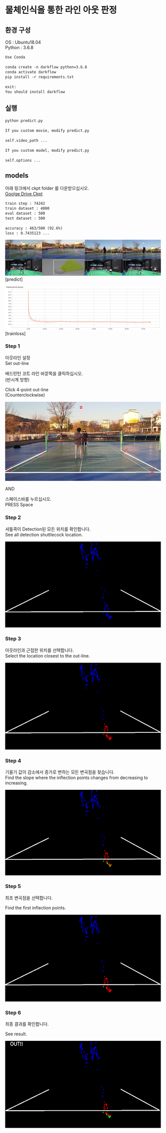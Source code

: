 # 물체인식을 통한 라인 아웃 판정

## 환경 구성 

OS : Ubuntu18.04  
Python : 3.6.8  

    Use Conda
    
    conda create -n darkflow python=3.6.8
    conda activate darkflow
    pip install -r requirements.txt

    exit:
    You should install darkflow


## 실행 

    python predict.py

    If you custom movie, modify predict.py 
    
    self.video_path ...
    
    If you custom model, modify predict.py
    
    self.options ...

## models

아래 링크에서 ckpt folder 를 다운받으십시오.  
[Goolge Drive Ckpt](https://drive.google.com/drive/folders/1na0qk9LLN-4bzys3KanZVPkzzl8Vk0xL?usp=sharing)

    train step : 74242
    train dataset : 4000
    eval dataset : 500
    test dataset : 500

    accuracy : 463/500 (92.6%)
    loss : 0.7435123 ...


    


![accuracy](./readme/accuracy.png)
[predict]

![trainloss](./readme/loss.png)
[trainloss]

### Step 1

아웃라인 설정  
Set out-line  

배드민턴 코트 라인 바깥쪽을 클릭하십시오.  
(반시계 방향)  

Click 4-point out-line  
(Counterclockwise)  

![step1](./readme/step1.png)

AND 

스페이스바를 누르십시오.  
PRESS Space

### Step 2

셔틀콕이 Detection된 모든 위치를 확인합니다.  
See all detection shuttlecock location.

![step2](./readme/step2.png)

### Step 3

아웃라인과 근접한 위치를 선택합니다.  
Select the location closest to the out-line.

![step3](./readme/step3.png)

### Step 4

기울기 값이 감소에서 증가로 변하는 모든 변곡점을 찾습니다.   
Find the slope where the inflection points changes from decreasing to increasing.

![step4](./readme/step4.png)

### Step 5

최초 변곡점을 선택합니다.  

Find the first inflection points.  

![step5](./readme/step5.png)

### Step 6

최종 결과를 확인합니다.

See result.

![step6](./readme/step6.png)